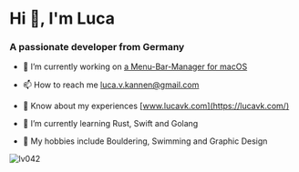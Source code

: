 <h1>Hi 👋, I'm Luca</h1>
<h3>A passionate developer from Germany</h3>

- 🔭 I’m currently working on [a Menu-Bar-Manager for macOS](https://github.com/lv042/Cocoa-Menu-Bar-Manager)

- 📫 How to reach me luca.v.kannen@gmail.com

- 📄 Know about my experiences [www.lucavk.com](https://lucavk.com/)

- 🌱 I’m currently learning Rust, Swift and Golang

- 💚 My hobbies include Bouldering, Swimming and Graphic Design

 <p><img align="center" src="https://github-readme-streak-stats.herokuapp.com/?user=lv042&" alt="lv042" /></p>
